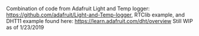 Combination of code from Adafruit Light and Temp logger: https://github.com/adafruit/Light-and-Temp-logger,
RTClib example, and DHT11 example found here: https://learn.adafruit.com/dht/overview
Still WIP as of 1/23/2019
